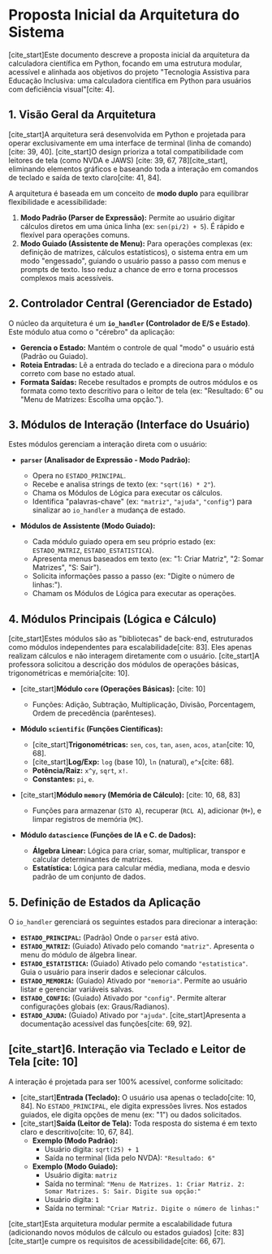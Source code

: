 # Proposta Inicial da Arquitetura do Sistema

[cite_start]Este documento descreve a proposta inicial da arquitetura da calculadora científica em Python, focando em uma estrutura modular, acessível e alinhada aos objetivos do projeto "Tecnologia Assistiva para Educação Inclusiva: uma calculadora científica em Python para usuários com deficiência visual"[cite: 4].

## 1. Visão Geral da Arquitetura

[cite_start]A arquitetura será desenvolvida em Python e projetada para operar exclusivamente em uma interface de terminal (linha de comando)[cite: 39, 40]. [cite_start]O design prioriza a total compatibilidade com leitores de tela (como NVDA e JAWS) [cite: 39, 67, 78][cite_start], eliminando elementos gráficos e baseando toda a interação em comandos de teclado e saída de texto claro[cite: 41, 84].

A arquitetura é baseada em um conceito de **modo duplo** para equilibrar flexibilidade e acessibilidade:

1.  **Modo Padrão (Parser de Expressão):** Permite ao usuário digitar cálculos diretos em uma única linha (ex: `sen(pi/2) + 5`). É rápido e flexível para operações comuns.
2.  **Modo Guiado (Assistente de Menu):** Para operações complexas (ex: definição de matrizes, cálculos estatísticos), o sistema entra em um modo "engessado", guiando o usuário passo a passo com menus e prompts de texto. Isso reduz a chance de erro e torna processos complexos mais acessíveis.

## 2. Controlador Central (Gerenciador de Estado)

O núcleo da arquitetura é um **`io_handler` (Controlador de E/S e Estado)**. Este módulo atua como o "cérebro" da aplicação:

* **Gerencia o Estado:** Mantém o controle de qual "modo" o usuário está (Padrão ou Guiado).
* **Roteia Entradas:** Lê a entrada do teclado e a direciona para o módulo correto com base no estado atual.
* **Formata Saídas:** Recebe resultados e prompts de outros módulos e os formata como texto descritivo para o leitor de tela (ex: "Resultado: 6" ou "Menu de Matrizes: Escolha uma opção.").

## 3. Módulos de Interação (Interface do Usuário)

Estes módulos gerenciam a interação direta com o usuário:

* **`parser` (Analisador de Expressão - Modo Padrão):**
    * Opera no `ESTADO_PRINCIPAL`.
    * Recebe e analisa strings de texto (ex: `"sqrt(16) * 2"`).
    * Chama os Módulos de Lógica para executar os cálculos.
    * Identifica "palavras-chave" (ex: `"matriz"`, `"ajuda"`, `"config"`) para sinalizar ao `io_handler` a mudança de estado.

* **Módulos de Assistente (Modo Guiado):**
    * Cada módulo guiado opera em seu próprio estado (ex: `ESTADO_MATRIZ`, `ESTADO_ESTATISTICA`).
    * Apresenta menus baseados em texto (ex: "1: Criar Matriz", "2: Somar Matrizes", "S: Sair").
    * Solicita informações passo a passo (ex: "Digite o número de linhas:").
    * Chamam os Módulos de Lógica para executar as operações.

## 4. Módulos Principais (Lógica e Cálculo)

[cite_start]Estes módulos são as "bibliotecas" de back-end, estruturados como módulos independentes para escalabilidade[cite: 83]. Eles apenas realizam cálculos e não interagem diretamente com o usuário. [cite_start]A professora solicitou a descrição dos módulos de operações básicas, trigonométricas e memória[cite: 10].

* [cite_start]**Módulo `core` (Operações Básicas):** [cite: 10]
    * Funções: Adição, Subtração, Multiplicação, Divisão, Porcentagem, Ordem de precedência (parênteses).

* **Módulo `scientific` (Funções Científicas):**
    * [cite_start]**Trigonométricas:** `sen`, `cos`, `tan`, `asen`, `acos`, `atan`[cite: 10, 68].
    * [cite_start]**Log/Exp:** `log` (base 10), `ln` (natural), `e^x`[cite: 68].
    * **Potência/Raiz:** `x^y`, `sqrt`, `x!`.
    * **Constantes:** `pi`, `e`.

* [cite_start]**Módulo `memory` (Memória de Cálculo):** [cite: 10, 68, 83]
    * Funções para armazenar (`STO A`), recuperar (`RCL A`), adicionar (`M+`), e limpar registros de memória (`MC`).

* **Módulo `datascience` (Funções de IA e C. de Dados):**
    * **Álgebra Linear:** Lógica para criar, somar, multiplicar, transpor e calcular determinantes de matrizes.
    * **Estatística:** Lógica para calcular média, mediana, moda e desvio padrão de um conjunto de dados.

## 5. Definição de Estados da Aplicação

O `io_handler` gerenciará os seguintes estados para direcionar a interação:

* **`ESTADO_PRINCIPAL`:** (Padrão) Onde o `parser` está ativo.
* **`ESTADO_MATRIZ`:** (Guiado) Ativado pelo comando `"matriz"`. Apresenta o menu do módulo de álgebra linear.
* **`ESTADO_ESTATISTICA`:** (Guiado) Ativado pelo comando `"estatistica"`. Guia o usuário para inserir dados e selecionar cálculos.
* **`ESTADO_MEMORIA`:** (Guiado) Ativado por `"memoria"`. Permite ao usuário listar e gerenciar variáveis salvas.
* **`ESTADO_CONFIG`:** (Guiado) Ativado por `"config"`. Permite alterar configurações globais (ex: Graus/Radianos).
* **`ESTADO_AJUDA`:** (Guiado) Ativado por `"ajuda"`. [cite_start]Apresenta a documentação acessível das funções[cite: 69, 92].

## [cite_start]6. Interação via Teclado e Leitor de Tela [cite: 10]

A interação é projetada para ser 100% acessível, conforme solicitado:

* [cite_start]**Entrada (Teclado):** O usuário usa apenas o teclado[cite: 10, 84]. No `ESTADO_PRINCIPAL`, ele digita expressões livres. Nos estados guiados, ele digita opções de menu (ex: "1") ou dados solicitados.
* [cite_start]**Saída (Leitor de Tela):** Toda resposta do sistema é em texto claro e descritivo[cite: 10, 67, 84].
    * **Exemplo (Modo Padrão):**
        * Usuário digita: `sqrt(25) + 1`
        * Saída no terminal (lida pelo NVDA): `"Resultado: 6"`
    * **Exemplo (Modo Guiado):**
        * Usuário digita: `matriz`
        * Saída no terminal: `"Menu de Matrizes. 1: Criar Matriz. 2: Somar Matrizes. S: Sair. Digite sua opção:"`
        * Usuário digita: `1`
        * Saída no terminal: `"Criar Matriz. Digite o número de linhas:"`

[cite_start]Esta arquitetura modular permite a escalabilidade futura (adicionando novos módulos de cálculo ou estados guiados) [cite: 83] [cite_start]e cumpre os requisitos de acessibilidade[cite: 66, 67].
